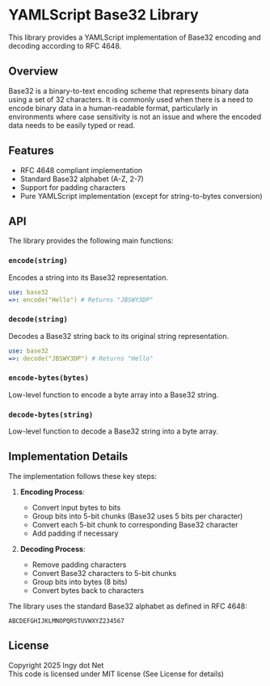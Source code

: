 # YAMLScript Base32 Library

This library provides a YAMLScript implementation of Base32 encoding and decoding according to RFC 4648.

## Overview

Base32 is a binary-to-text encoding scheme that represents binary data using a set of 32 characters. It is commonly used when there is a need to encode binary data in a human-readable format, particularly in environments where case sensitivity is not an issue and where the encoded data needs to be easily typed or read.

## Features

* RFC 4648 compliant implementation
* Standard Base32 alphabet (A-Z, 2-7)
* Support for padding characters
* Pure YAMLScript implementation (except for string-to-bytes conversion)

## API

The library provides the following main functions:

### `encode(string)`

Encodes a string into its Base32 representation.

```yaml
use: base32
=>: encode("Hello") # Returns "JBSWY3DP"
```

### `decode(string)`

Decodes a Base32 string back to its original string representation.

```yaml
use: base32
=>: decode("JBSWY3DP") # Returns "Hello"
```

### `encode-bytes(bytes)`

Low-level function to encode a byte array into a Base32 string.

### `decode-bytes(string)`

Low-level function to decode a Base32 string into a byte array.

## Implementation Details

The implementation follows these key steps:

1. **Encoding Process**:
   - Convert input bytes to bits
   - Group bits into 5-bit chunks (Base32 uses 5 bits per character)
   - Convert each 5-bit chunk to corresponding Base32 character
   - Add padding if necessary

2. **Decoding Process**:
   - Remove padding characters
   - Convert Base32 characters to 5-bit chunks
   - Group bits into bytes (8 bits)
   - Convert bytes back to characters

The library uses the standard Base32 alphabet as defined in RFC 4648:
```
ABCDEFGHIJKLMNOPQRSTUVWXYZ234567
```

## License

Copyright 2025 Ingy dot Net  
This code is licensed under MIT license (See License for details) 
